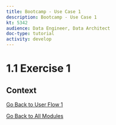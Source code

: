 ```yaml
---
title: Bootcamp - Use Case 1
description: Bootcamp - Use Case 1
kt: 5342
audience: Data Engineer, Data Architect
doc-type: tutorial
activity: develop
---
```

# 1.1 Exercise 1

## Context

[Go Back to User Flow 1](./uc1.md)

[Go Back to All Modules](./../../overview.md)

